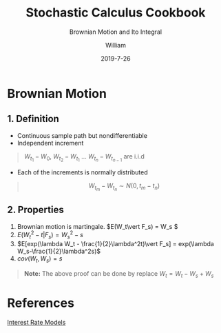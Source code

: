 ﻿---
layout:     post
title:      Stochastic Calculus Cookbook
subtitle:   Brownian Motion and Ito Integral 
date:       2019-7-26
author:     William
header-img: img/post-bg-universe.jpg
catalog: true
tags:
    - Stochastic Calculus
---
<script type="text/x-mathjax-config">
  MathJax.Hub.Config({
    tex2jax: { 
      inlineMath: [['$','$'], ['\\(','\\)']],
      processEscapes: true
    }
  });
  </script>
<script type="text/javascript" async
  src="https://cdnjs.cloudflare.com/ajax/libs/mathjax/2.7.5/MathJax.js?config=TeX-MML-AM_CHTML">
</script>

# Brownian Motion
## 1. Definition

- Continuous sample path but nondifferentiable
- Independent increment

> $W_{t_1}-W_0$, $W_{t_2} - W_{t_1}$ ... $W_{t_n} - W_{t_{n-1}}$ are i.i.d

- Each of the increments is normally distributed

> $$W_{t_m} - W_{t_n} \sim N(0,t_m-t_n)$$

## 2. Properties

1. Brownian motion is martingale. $E(W_t\vert F_s) = W_s $
2. $E(W_t^2-t\vert F_s) = W_s^2-s$
3. $E[exp(\lambda W_t - \frac{1}{2}\lambda^2t)\vert F_s] = exp(\lambda W_s-\frac{1}{2}\lambda^2s)$
4. $cov(W_t,W_s) = s$

> **Note:** 
> The above proof can be done by replace $W_t = W_t-W_s+W_s$



# References
[Interest Rate Models]()


  [1]: http://static.zybuluo.com/williamhkh/sokkdt6ivb1ag7iw4e8yobib/image_1df1n21nu13ps9t2uo41vku1199.png
  [2]: http://static.zybuluo.com/williamhkh/0tplxy5ef7hu7w2j6km6n9d6/image_1df1n5iupjcd9qi1b7vo6g1rr5m.png




